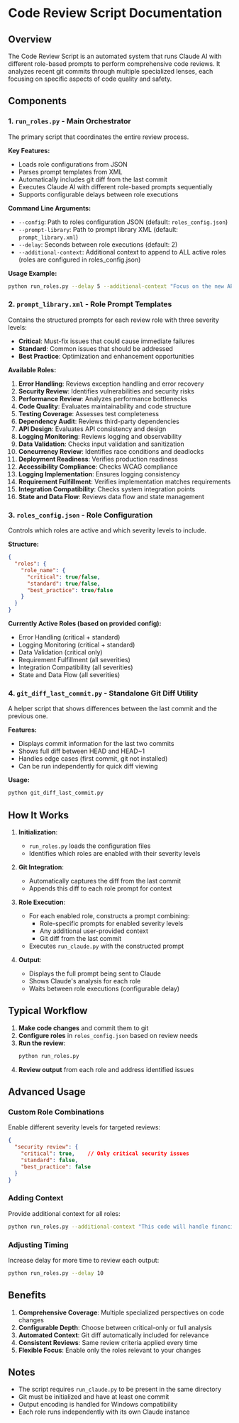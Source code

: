 # Code Review Script Documentation

## Overview

The Code Review Script is an automated system that runs Claude AI with different role-based prompts to perform comprehensive code reviews. It analyzes recent git commits through multiple specialized lenses, each focusing on specific aspects of code quality and safety.

## Components

### 1. `run_roles.py` - Main Orchestrator
The primary script that coordinates the entire review process.

**Key Features:**
- Loads role configurations from JSON
- Parses prompt templates from XML
- Automatically includes git diff from the last commit
- Executes Claude AI with different role-based prompts sequentially
- Supports configurable delays between role executions

**Command Line Arguments:**
- `--config`: Path to roles configuration JSON (default: `roles_config.json`)
- `--prompt-library`: Path to prompt library XML (default: `prompt_library.xml`)
- `--delay`: Seconds between role executions (default: 2)
- `--additional-context`: Additional context to append to ALL active roles (roles are configured in roles_config.json)

**Usage Example:**
```bash
python run_roles.py --delay 5 --additional-context "Focus on the new API endpoints"
```

### 2. `prompt_library.xml` - Role Prompt Templates
Contains the structured prompts for each review role with three severity levels:
- **Critical**: Must-fix issues that could cause immediate failures
- **Standard**: Common issues that should be addressed
- **Best Practice**: Optimization and enhancement opportunities

**Available Roles:**
1. **Error Handling**: Reviews exception handling and error recovery
2. **Security Review**: Identifies vulnerabilities and security risks
3. **Performance Review**: Analyzes performance bottlenecks
4. **Code Quality**: Evaluates maintainability and code structure
5. **Testing Coverage**: Assesses test completeness
6. **Dependency Audit**: Reviews third-party dependencies
7. **API Design**: Evaluates API consistency and design
8. **Logging Monitoring**: Reviews logging and observability
9. **Data Validation**: Checks input validation and sanitization
10. **Concurrency Review**: Identifies race conditions and deadlocks
11. **Deployment Readiness**: Verifies production readiness
12. **Accessibility Compliance**: Checks WCAG compliance
13. **Logging Implementation**: Ensures logging consistency
14. **Requirement Fulfillment**: Verifies implementation matches requirements
15. **Integration Compatibility**: Checks system integration points
16. **State and Data Flow**: Reviews data flow and state management

### 3. `roles_config.json` - Role Configuration
Controls which roles are active and which severity levels to include.

**Structure:**
```json
{
  "roles": {
    "role_name": {
      "critical": true/false,
      "standard": true/false,
      "best_practice": true/false
    }
  }
}
```

**Currently Active Roles (based on provided config):**
- Error Handling (critical + standard)
- Logging Monitoring (critical + standard)
- Data Validation (critical only)
- Requirement Fulfillment (all severities)
- Integration Compatibility (all severities)
- State and Data Flow (all severities)

### 4. `git_diff_last_commit.py` - Standalone Git Diff Utility
A helper script that shows differences between the last commit and the previous one.

**Features:**
- Displays commit information for the last two commits
- Shows full diff between HEAD and HEAD~1
- Handles edge cases (first commit, git not installed)
- Can be run independently for quick diff viewing

**Usage:**
```bash
python git_diff_last_commit.py
```

## How It Works

1. **Initialization**: 
   - `run_roles.py` loads the configuration files
   - Identifies which roles are enabled with their severity levels

2. **Git Integration**:
   - Automatically captures the diff from the last commit
   - Appends this diff to each role prompt for context

3. **Role Execution**:
   - For each enabled role, constructs a prompt combining:
     - Role-specific prompts for enabled severity levels
     - Any additional user-provided context
     - Git diff from the last commit
   - Executes `run_claude.py` with the constructed prompt

4. **Output**:
   - Displays the full prompt being sent to Claude
   - Shows Claude's analysis for each role
   - Waits between role executions (configurable delay)

## Typical Workflow

1. **Make code changes** and commit them to git
2. **Configure roles** in `roles_config.json` based on review needs
3. **Run the review**:
   ```bash
   python run_roles.py
   ```
4. **Review output** from each role and address identified issues

## Advanced Usage

### Custom Role Combinations
Enable different severity levels for targeted reviews:
```json
{
  "security review": {
    "critical": true,    // Only critical security issues
    "standard": false,
    "best_practice": false
  }
}
```

### Adding Context
Provide additional context for all roles:
```bash
python run_roles.py --additional-context "This code will handle financial transactions"
```

### Adjusting Timing
Increase delay for more time to review each output:
```bash
python run_roles.py --delay 10
```

## Benefits

1. **Comprehensive Coverage**: Multiple specialized perspectives on code changes
2. **Configurable Depth**: Choose between critical-only or full analysis
3. **Automated Context**: Git diff automatically included for relevance
4. **Consistent Reviews**: Same review criteria applied every time
5. **Flexible Focus**: Enable only the roles relevant to your changes

## Notes

- The script requires `run_claude.py` to be present in the same directory
- Git must be initialized and have at least one commit
- Output encoding is handled for Windows compatibility
- Each role runs independently with its own Claude instance